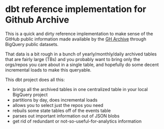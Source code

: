 # dbt reference implementation for Github Archive

This is a quick and dirty reference implementation to make sense of the
GitHub public information made available by the
[GH Archive](https://www.gharchive.org/) through BigQuery public datasets.

That data is a bit rough in a bunch of yearly/monthly/daily archived tables
that are fairly large (TBs) and you probably want to bring only the orgs/repos
you care about in a single table, and hopefully do some decent incremental
loads to make this queryable.

This dbt project does all this:
- brings all the archived tables in one centralized table in your local BigQuery project
- partitions by day, does incremental loads
- allows you to select just the repos you need
- rebuils some state tables off of the events table
- parses out important information out of JSON blobs
- get rid of redundant or not-so-useful-for-analytics information
